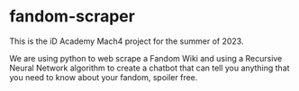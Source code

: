 # fandom-scraper

This is the iD Academy Mach4 project for the summer of 2023.

We are using python to web scrape a Fandom Wiki and using a Recursive Neural Network algorithm to create a chatbot that can tell you anything that you need to know about your fandom, spoiler free.
